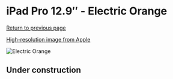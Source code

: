 # iPad Pro 12.9″ - Electric Orange

[Return to previous page](/ipad_pro4)

[High-resolution image from Apple](https://store.storeimages.cdn-apple.com/8756/as-images.apple.com/is/MJML3?wid=4500&hei=4500&fmt=png)

<div style="width: 500px"><img src="/almost_uncompressed/MJML3.webp" alt="Electric Orange"></div>

## Under construction
